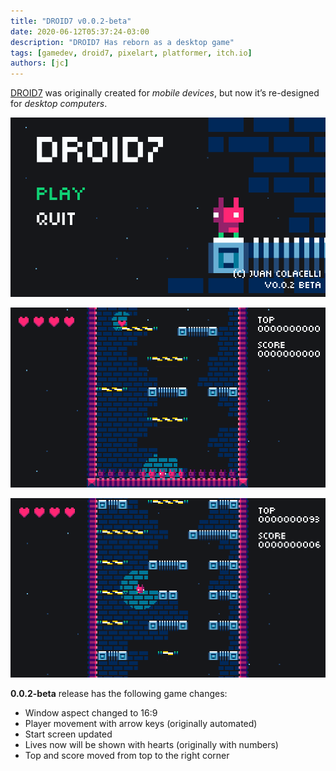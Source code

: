 ```yaml
---
title: "DROID7 v0.0.2-beta"
date: 2020-06-12T05:37:24-03:00
description: "DROID7 Has reborn as a desktop game"
tags: [gamedev, droid7, pixelart, platformer, itch.io]
authors: [jc]
---
```


[DROID7](/tags/droid7) was originally created for _mobile devices_, but now it’s re-designed for _desktop computers_.

![Start screen](screenshot_1.png)

![In game](screenshot_2.png)

![In game](screenshot_3.png)

**0.0.2-beta** release has the following game changes:

- Window aspect changed to 16:9
- Player movement with arrow keys (originally automated)
- Start screen updated
- Lives now will be shown with hearts (originally with numbers)
- Top and score moved from top to the right corner

